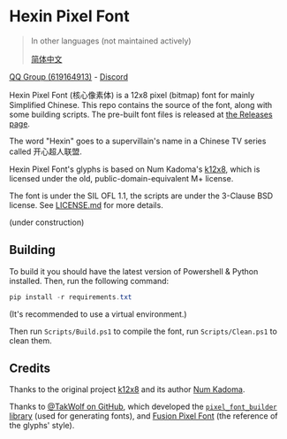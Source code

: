 # Hexin Pixel Font

> In other languages (not maintained actively)
>
> [简体中文](README.zh.md)

[QQ Group (619164913)](https://qm.qq.com/q/m1cy05q7lg) - [Discord](https://discord.gg/bq5xXTytG8)

Hexin Pixel Font (核心像素体) is a 12x8 pixel (bitmap) font for mainly Simplified Chinese. This repo contains the source of the font, along with some building scripts. The pre-built font files is released at [the Releases page](https://codeberg.org/DWNfonts/Hexin-Pixel-Font/releases).

The word "Hexin" goes to a supervillain's name in a Chinese TV series called 开心超人联盟.

Hexin Pixel Font's glyphs is based on Num Kadoma's [k12x8](https://littlelimit.net/k12x8.htm), which is licensed under the old, public-domain-equivalent M+ license.

The font is under the SIL OFL 1.1, the scripts are under the 3-Clause BSD license. See [LICENSE.md](LICENSE.md) for more details.

(under construction)

## Building

To build it you should have the latest version of Powershell & Python installed. Then, run the following command:

```powershell
pip install -r requirements.txt
```

(It's recommended to use a virtual environment.)

Then run `Scripts/Build.ps1` to compile the font, run `Scripts/Clean.ps1` to clean them. 

## Credits

Thanks to the original project [k12x8](https://littlelimit.net/k12x8.htm) and its author [Num Kadoma](https://littlelimit.net/).

Thanks to [@TakWolf on GitHub](https://github.com/TakWolf), which developed the [`pixel_font_builder` library](https://github.com/TakWolf/pixel-font-builder) (used for generating fonts), and [Fusion Pixel Font](https://github.com/TakWolf/fusion-pixel-font) (the reference of the glyphs' style).